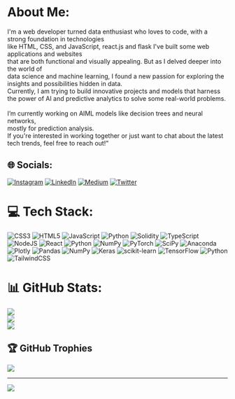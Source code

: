 #  About Me:
I'm a web developer turned data enthusiast who loves to code, with a strong foundation in technologies<br>like HTML, CSS, and JavaScript, react.js and flask I've built some web applications and websites<br>that are both functional and visually appealing. But as I delved deeper into the world of <br>data science and machine learning, I found a new passion for exploring the insights and possibilities hidden in data.<br>Currently, I am trying to build innovative projects and models that harness the power of AI and predictive analytics to solve some real-world problems.<br><br>I’m currently working on AIML models like decision trees and neural networks,<br>mostly for prediction analysis.<br>If you're interested in working together or just want to chat about the latest tech trends, feel free to reach out!"


## 🌐 Socials:
[![Instagram](https://img.shields.io/badge/Instagram-%23E4405F.svg?logo=Instagram&logoColor=white)](https://instagram.com/s.__shekhawat) [![LinkedIn](https://img.shields.io/badge/LinkedIn-%230077B5.svg?logo=linkedin&logoColor=white)](https://linkedin.com/in/https://www.linkedin.com/in/samvardhan-singh-731183228) [![Medium](https://img.shields.io/badge/Medium-12100E?logo=medium&logoColor=white)](https://medium.com/@shekhawatsamvardhan) [![Twitter](https://img.shields.io/badge/Twitter-%231DA1F2.svg?logo=Twitter&logoColor=white)](https://twitter.com/shekhawat_003) 

# 💻 Tech Stack:
![CSS3](https://img.shields.io/badge/css3-%231572B6.svg?style=for-the-badge&logo=css3&logoColor=white) ![HTML5](https://img.shields.io/badge/html5-%23E34F26.svg?style=for-the-badge&logo=html5&logoColor=white) ![JavaScript](https://img.shields.io/badge/javascript-%23323330.svg?style=for-the-badge&logo=javascript&logoColor=%23F7DF1E) ![Python](https://img.shields.io/badge/python-3670A0?style=for-the-badge&logo=python&logoColor=ffdd54) ![Solidity](https://img.shields.io/badge/Solidity-%23363636.svg?style=for-the-badge&logo=solidity&logoColor=white) ![TypeScript](https://img.shields.io/badge/typescript-%23007ACC.svg?style=for-the-badge&logo=typescript&logoColor=white) ![NodeJS](https://img.shields.io/badge/node.js-6DA55F?style=for-the-badge&logo=node.js&logoColor=white) ![React](https://img.shields.io/badge/react-%2320232a.svg?style=for-the-badge&logo=react&logoColor=%2361DAFB) ![Python](https://img.shields.io/badge/python-3670A0?style=for-the-badge&logo=python&logoColor=ffdd54) ![NumPy](https://img.shields.io/badge/numpy-%23013243.svg?style=for-the-badge&logo=numpy&logoColor=white) ![PyTorch](https://img.shields.io/badge/PyTorch-%23EE4C2C.svg?style=for-the-badge&logo=PyTorch&logoColor=white) ![SciPy](https://img.shields.io/badge/SciPy-%230C55A5.svg?style=for-the-badge&logo=scipy&logoColor=%white) ![Anaconda](https://img.shields.io/badge/Anaconda-%2344A833.svg?style=for-the-badge&logo=anaconda&logoColor=white) ![Plotly](https://img.shields.io/badge/Plotly-%233F4F75.svg?style=for-the-badge&logo=plotly&logoColor=white) ![Pandas](https://img.shields.io/badge/pandas-%23150458.svg?style=for-the-badge&logo=pandas&logoColor=white) ![NumPy](https://img.shields.io/badge/numpy-%23013243.svg?style=for-the-badge&logo=numpy&logoColor=white) ![Keras](https://img.shields.io/badge/Keras-%23D00000.svg?style=for-the-badge&logo=Keras&logoColor=white) ![scikit-learn](https://img.shields.io/badge/scikit--learn-%23F7931E.svg?style=for-the-badge&logo=scikit-learn&logoColor=white) ![TensorFlow](https://img.shields.io/badge/TensorFlow-%23FF6F00.svg?style=for-the-badge&logo=TensorFlow&logoColor=white) ![Python](https://img.shields.io/badge/python-3670A0?style=for-the-badge&logo=python&logoColor=ffdd54) ![TailwindCSS](https://img.shields.io/badge/tailwindcss-%2338B2AC.svg?style=for-the-badge&logo=tailwind-css&logoColor=white)
# 📊 GitHub Stats:
![](https://github-readme-stats.vercel.app/api?username=Samvardhan03&theme=dark&hide_border=false&include_all_commits=false&count_private=false)<br/>
![](https://github-readme-streak-stats.herokuapp.com/?user=Samvardhan03&theme=dark&hide_border=false)<br/>
![](https://github-readme-stats.vercel.app/api/top-langs/?username=Samvardhan03&theme=dark&hide_border=false&include_all_commits=false&count_private=false&layout=compact)

## 🏆 GitHub Trophies
![](https://github-profile-trophy.vercel.app/?username=Samvardhan03&theme=darkhub&no-frame=false&no-bg=true&margin-w=4)

---
[![](https://visitcount.itsvg.in/api?id=Samvardhan03&icon=0&color=12)](https://visitcount.itsvg.in)

<!-- Proudly created with GPRM ( https://gprm.itsvg.in ) -->
